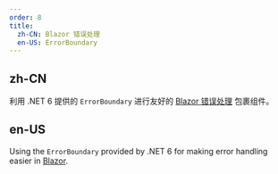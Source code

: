 ```yaml
---
order: 8
title:
  zh-CN: Blazor 错误处理
  en-US: ErrorBoundary
---
```


## zh-CN

利用 .NET 6 提供的 `ErrorBoundary` 进行友好的 [Blazor 错误处理](https://docs.microsoft.com/en-us/aspnet/core/blazor/fundamentals/handle-errors?view=aspnetcore-6.0&WT.mc_id=DT-MVP-5003987) 包裹组件。

## en-US

Using the `ErrorBoundary` provided by .NET 6 for making error handling easier in [Blazor](https://docs.microsoft.com/en-us/aspnet/core/blazor/fundamentals/handle-errors?view=aspnetcore-6.0&WT.mc_id=DT-MVP-5003987).

